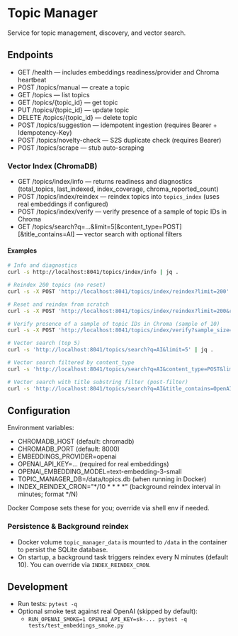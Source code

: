 # Topic Manager

Service for topic management, discovery, and vector search.

## Endpoints

- GET /health — includes embeddings readiness/provider and Chroma heartbeat
- POST /topics/manual — create a topic
- GET /topics — list topics
- GET /topics/{topic_id} — get topic
- PUT /topics/{topic_id} — update topic
- DELETE /topics/{topic_id} — delete topic
- POST /topics/suggestion — idempotent ingestion (requires Bearer + Idempotency-Key)
- POST /topics/novelty-check — S2S duplicate check (requires Bearer)
- POST /topics/scrape — stub auto-scraping

### Vector Index (ChromaDB)

- GET /topics/index/info — returns readiness and diagnostics (total_topics, last_indexed, index_coverage, chroma_reported_count)
- POST /topics/index/reindex — reindex topics into `topics_index` (uses real embeddings if configured)
- POST /topics/index/verify — verify presence of a sample of topic IDs in Chroma
- GET /topics/search?q=...&limit=5[&content_type=POST][&title_contains=AI] — vector search with optional filters

#### Examples

```bash
# Info and diagnostics
curl -s http://localhost:8041/topics/index/info | jq .

# Reindex 200 topics (no reset)
curl -s -X POST 'http://localhost:8041/topics/index/reindex?limit=200' | jq .

# Reset and reindex from scratch
curl -s -X POST 'http://localhost:8041/topics/index/reindex?limit=200&reset=true' | jq .

# Verify presence of a sample of topic IDs in Chroma (sample of 10)
curl -s -X POST 'http://localhost:8041/topics/index/verify?sample_size=10' | jq .

# Vector search (top 5)
curl -s 'http://localhost:8041/topics/search?q=AI&limit=5' | jq .

# Vector search filtered by content_type
curl -s 'http://localhost:8041/topics/search?q=AI&content_type=POST&limit=5' | jq .

# Vector search with title substring filter (post-filter)
curl -s 'http://localhost:8041/topics/search?q=AI&title_contains=OpenAI&limit=5' | jq .
```

## Configuration

Environment variables:

- CHROMADB_HOST (default: chromadb)
- CHROMADB_PORT (default: 8000)
- EMBEDDINGS_PROVIDER=openai
- OPENAI_API_KEY=... (required for real embeddings)
- OPENAI_EMBEDDING_MODEL=text-embedding-3-small
- TOPIC_MANAGER_DB=/data/topics.db (when running in Docker)
- INDEX_REINDEX_CRON="*/10 * * * *" (background reindex interval in minutes; format */N)

Docker Compose sets these for you; override via shell env if needed.

### Persistence & Background reindex

- Docker volume `topic_manager_data` is mounted to `/data` in the container to persist the SQLite database.
- On startup, a background task triggers reindex every N minutes (default 10). You can override via `INDEX_REINDEX_CRON`.

## Development

- Run tests: `pytest -q`
- Optional smoke test against real OpenAI (skipped by default):
  - `RUN_OPENAI_SMOKE=1 OPENAI_API_KEY=sk-... pytest -q tests/test_embeddings_smoke.py`
